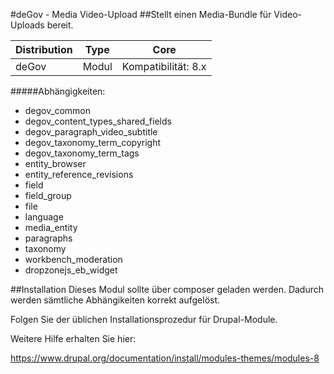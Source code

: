 #deGov - Media Video-Upload
##Stellt einen Media-Bundle für Video-Uploads bereit.

Distribution | Type | Core
--- | --- | ---
deGov | Modul |  Kompatibilität: 8.x

#####Abhängigkeiten:
  - degov_common
  - degov_content_types_shared_fields
  - degov_paragraph_video_subtitle
  - degov_taxonomy_term_copyright
  - degov_taxonomy_term_tags
  - entity_browser
  - entity_reference_revisions
  - field
  - field_group
  - file
  - language
  - media_entity
  - paragraphs
  - taxonomy
  - workbench_moderation
  - dropzonejs_eb_widget

##Installation
Dieses Modul sollte über composer geladen werden. Dadurch werden sämtliche Abhängikeiten korrekt aufgelöst.

Folgen Sie der üblichen Installationsprozedur für Drupal-Module.

Weitere Hilfe erhalten Sie hier:

https://www.drupal.org/documentation/install/modules-themes/modules-8
